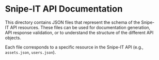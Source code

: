 # Snipe-IT API Documentation

This directory contains JSON files that represent the schema of the Snipe-IT API resources. These files can be used for documentation generation, API response validation, or to understand the structure of the different API objects.

Each file corresponds to a specific resource in the Snipe-IT API (e.g., `assets.json`, `users.json`).
